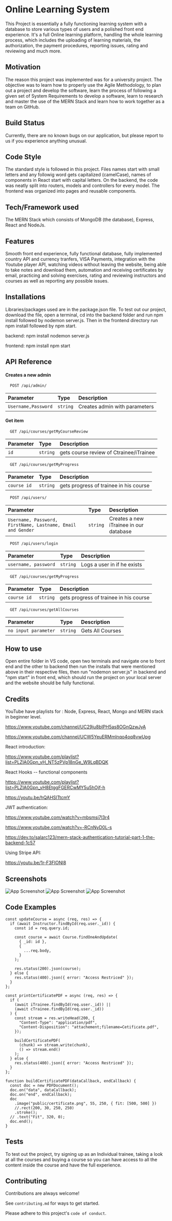 
# Online Learning System
This Project is essentially a fully functioning learning system with a database to store various types of users and a polished front end experience. It's a full Online learning platform, handling the whole learning process, which includes the uploading of learning materials, the authorization, the payment procedures, reporting issues, rating and reviewing and much more.


## Motivation
The reason this project was implemented was for a university project. The objective was to learn how to properly use the Agile Methodology, to plan out a project and develop the software, learn the process of following a given set of System Requirements to develop a software, learn to research and master the use of the MERN Stack and learn how to work together as a team on GitHub.



## Build Status
Currently, there are no known bugs on our application, but please report to us if you experience anything unusual.

## Code Style
The standard style is followed in this project. Files names start with small letters and any followig word gets capitalized (camelCase), names of components in React start with capital letters. On the backend, the code was neatly split into routers, models and controllers for every model. The frontend was organized into pages and reusable components. 

## Tech/Framework used
The MERN Stack which consists of MongoDB (the database), Express, React and NodeJs.


## Features
Smooth front end experience, fully functional database, fully implemented country API and currency tranfers, VISA Payments, integration with the Youtube player API,  watching videos without leaving the website, being able to take notes and download them, automation and receiving certificates by email, practicing and solving exercises, rating and reviewing instructors and courses as well as reporting any possible issues.

## Installations
Libraries/packages used are in the package.json file.
To test out our project, download the file, open a terminal, cd into the backend folder and run npm install followed by nodemon server.js.
Then in the frontend directory run npm install followed by npm start.

backend:
npm install
nodemon server.js

frontend: 
npm install
npm start

## API Reference

#### Creates a new admin

```http
  POST /api/admin/
```

| Parameter | Type     | Description                |
| :-------- | :------- | :------------------------- |
| `Username,Password` | `string` | Creates admin with parameters |

#### Get item

```http
  GET /api/courses/getMyCourseReview
```

| Parameter | Type     | Description                       |
| :-------- | :------- | :-------------------------------- |
| `id`      | `string` | gets course review of Ctrainee/iTrainee |


```http
  GET /api/courses/getMyProgress
```

| Parameter | Type     | Description                       |
| :-------- | :------- | :-------------------------------- |
| `course id`      | `string` | gets progress of trainee in his course |


```http
  POST /api/users/
```

| Parameter | Type     | Description                       |
| :-------- | :------- | :-------------------------------- |
| `Username, Password, FirstName, Lastname, Email and Gender`      | `string` | Creates a new iTrainee in our database |


```http
  POST /api/users/login
```

| Parameter | Type     | Description                       |
| :-------- | :------- | :-------------------------------- |
| `username, password`      | `string` | Logs a user in if he exists |

```http
  GET /api/courses/getMyProgress
```

| Parameter | Type     | Description                       |
| :-------- | :------- | :-------------------------------- |
| `course id`      | `string` | gets progress of trainee in his course |

```http
  GET /api/courses/getAllCourses
```

| Parameter | Type     | Description                       |
| :-------- | :------- | :-------------------------------- |
| `no input parameter`      | `string` | Gets All Courses |



## How to use
Open entire folder in VS code, open two terminals and navigate one to front end and the other to backend
then run the installs that were mentioned above in their respective files, then run "nodemon server.js" in backend and "npm start" in front end, 
which should run the project on your local server and the website should be fully functional. 

## Credits
YouTube have playlists for : Node, Express, React, Mongo and MERN stack in beginner level.

https://www.youtube.com/channel/UC29ju8bIPH5as8OGnQzwJyA

https://www.youtube.com/channel/UCW5YeuERMmlnqo4oq8vwUpg    
         


React introduction:

https://www.youtube.com/playlist?list=PLZlA0Gpn_vH_NT5zPVp18nGe_W9LqBDQK

React Hooks -- functional components

https://www.youtube.com/playlist?list=PLZlA0Gpn_vH8EtggFGERCwMY5u5hOjf-h

https://youtu.be/hQAHSlTtcmY

JWT authentication:

https://www.youtube.com/watch?v=mbsmsi7l3r4

https://www.youtube.com/watch?v=-RCnNyD0L-s

https://dev.to/salarc123/mern-stack-authentication-tutorial-part-1-the-backend-1c57

Using Stripe API:

https://youtu.be/1r-F3FIONl8



## Screenshots

![App Screenshot](https://i.paste.pics/9afab6a1276e89de41aac94caeb6364f.png)
![App Screenshot](https://i.paste.pics/e575c9847e9ed92fc8c40506c975a895.png)
![App Screenshot](https://i.paste.pics/3cc3a144a0d8d7612c8e3255041702b9.png)

## Code Examples

```
const updateCourse = async (req, res) => {
  if (await Instructor.findById(req.user._id)) {
    const id = req.query.id;

    const course = await Course.findOneAndUpdate(
      { _id: id },
      {
        ...req.body,
      }
    );

    res.status(200).json(course);
  } else {
    res.status(400).json({ error: "Access Restriced" });
  }
};
```

```
const printCertificatePDF = async (req, res) => {
  if (
    (await iTrainee.findById(req.user._id)) ||
    (await cTrainee.findById(req.user._id))
  ) {
    const stream = res.writeHead(200, {
      "Content-Type": "application/pdf",
      "Content-Disposition": "attachement;filename=Cetificate.pdf",
    });

    buildCertificatePDF(
      (chunk) => stream.write(chunk),
      () => stream.end()
    );
  } else {
    res.status(400).json({ error: "Access Restriced" });
  }
};

function buildCertificatePDF(dataCallback, endCallback) {
  const doc = new PDFDocument();
  doc.on("data", dataCallback);
  doc.on("end", endCallback);
  doc
    .image("public/certificate.png", 55, 250, { fit: [500, 500] })
    //.rect(200, 30, 250, 250)
    .stroke();
  // .text("Fit", 320, 0);
  doc.end();
}

```





## Tests
To test out the project, try signing up as an Individual trainee, taking a look at all the courses and buying a course so you can have access to all the content inside the course and have the full experience.

## Contributing

Contributions are always welcome!

See `contributing.md` for ways to get started.

Please adhere to this project's `code of conduct`.

